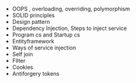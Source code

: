 - OOPS , overloading, overriding, polymorphism
- SOLID principles
- Design pattern
- Dependency Injection, Steps to inject service
- Program cs and Startup cs
- Entityframework
- Ways of service injection
- Self join
- FIlter
- Cookies
- Antiforgery tokens











